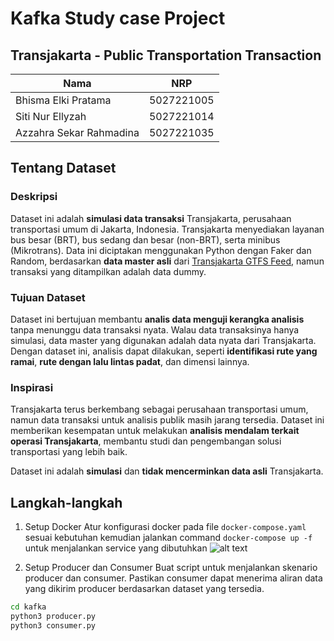 # Kafka Study case Project

## Transjakarta - Public Transportation Transaction

| Nama | NRP |
| ---------------------- | ---------- |
| Bhisma Elki Pratama | 5027221005 |
| Siti Nur Ellyzah | 5027221014 |
| Azzahra Sekar Rahmadina | 5027221035 |

## Tentang Dataset

### Deskripsi
Dataset ini adalah **simulasi data transaksi** Transjakarta, perusahaan transportasi umum di Jakarta, Indonesia. Transjakarta menyediakan layanan bus besar (BRT), bus sedang dan besar (non-BRT), serta minibus (Mikrotrans). Data ini diciptakan menggunakan Python dengan Faker dan Random, berdasarkan **data master asli** dari [Transjakarta GTFS Feed](https://ppid.transjakarta.co.id/pusat-data/data-terbuka/transjakarta-gtfs-feed), namun transaksi yang ditampilkan adalah data dummy.

### Tujuan Dataset
Dataset ini bertujuan membantu **analis data menguji kerangka analisis** tanpa menunggu data transaksi nyata. Walau data transaksinya hanya simulasi, data master yang digunakan adalah data nyata dari Transjakarta. Dengan dataset ini, analisis dapat dilakukan, seperti **identifikasi rute yang ramai**, **rute dengan lalu lintas padat**, dan dimensi lainnya.

### Inspirasi
Transjakarta terus berkembang sebagai perusahaan transportasi umum, namun data transaksi untuk analisis publik masih jarang tersedia. Dataset ini memberikan kesempatan untuk melakukan **analisis mendalam terkait operasi Transjakarta**, membantu studi dan pengembangan solusi transportasi yang lebih baik.

Dataset ini adalah **simulasi** dan **tidak mencerminkan data asli** Transjakarta.

## Langkah-langkah

1. Setup Docker
Atur konfigurasi docker pada file `docker-compose.yaml` sesuai kebutuhan kemudian jalankan command `docker-compose up -f` untuk menjalankan service yang dibutuhkan
![alt text](<Screenshot 2024-11-12 170005.png>)

2. Setup Producer dan Consumer
Buat script untuk menjalankan skenario producer dan consumer. Pastikan consumer dapat menerima aliran data yang dikirim producer berdasarkan dataset yang tersedia.
```bash
cd kafka
python3 producer.py
python3 consumer.py
```
